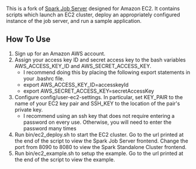 This is a fork of [Spark Job Server](https://github.com/spark-jobserver/spark-jobserver) designed for Amazon EC2. It contains scripts which launch an EC2 cluster, deploy an appropriately configured instance of the job server, and run a sample application.

## How To Use

1. Sign up for an Amazon AWS account.
2. Assign your access key ID and secret access key to the bash variables AWS_ACCESS_KEY_ID and AWS_SECRET_ACCESS_KEY.
    * I recommend doing this by placing the following export statements in your .bashrc file.
    * export AWS_ACCESS_KEY_ID=accesskeyId
    * export AWS_SECRET_ACCESS_KEY=secretAccessKey
3. Configure config/user-ec2-settings. In particular, set KEY_PAIR to the name of your EC2 key pair and SSH_KEY to the location of the pair's private key.
    * I recommend using an ssh key that does not require entering a password on every use. Otherwise, you will need to enter the password many times
4. Run bin/ec2_deploy.sh to start the EC2 cluster. Go to the url printed at the end of the script to view the Spark Job Server frontend. Change the port from 8090 to 8080 to view the Spark Standalone Cluster frontend.
5. Run bin/ec2_example.sh to setup the example. Go to the url printed at the end of the script to view the example.